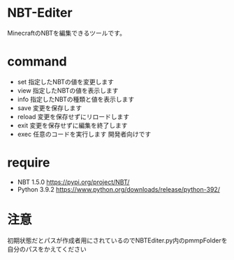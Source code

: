 # NBT-Editer
MinecraftのNBTを編集できるツールです。

# command

* set <keys> <value>
  指定したNBTの値を変更します
* view <keys>
  指定したNBTの値を表示します
* info <keys>
  指定したNBTの種類と値を表示します
* save
  変更を保存します
* reload
  変更を保存せずにリロードします
* exit
  変更を保存せずに編集を終了します
* exec
  任意のコードを実行します
  開発者向けです

# require
* NBT 1.5.0
  https://pypi.org/project/NBT/
* Python 3.9.2
  https://www.python.org/downloads/release/python-392/
  
# 注意
  初期状態だとパスが作成者用にされているのでNBTEditer.py内のpmmpFolderを自分のパスをかえてください
